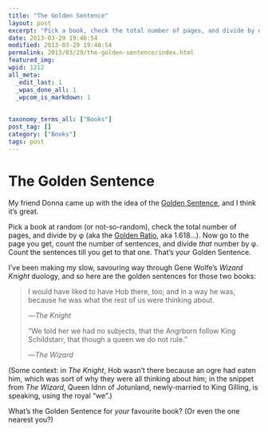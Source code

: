 ```yaml
---
title: "The Golden Sentence"
layout: post
excerpt: "Pick a book, check the total num­ber of pages, and divide by φ (aka the Golden Ratio, aka 1.618…).  Now go to the page you get, count the num­ber of sen­tences, and divide that num­ber by φ.  Count the sen­tences till you get to that one.  That’s your Golden Sentence."
date: 2013-03-29 19:46:54
modified: 2013-03-29 19:46:54
permalink: 2013/03/29/the-golden-sentence/index.html
featured_img: 
wpid: 1212
all_meta: 
  _edit_last: 1
  _wpas_done_all: 1
  _wpcom_is_markdown: 1
  
  
taxonomy_terms_all: ["Books"]
post_tag: []
category: ["Books"]
tags: post
---
```


# The Golden Sentence

My friend Donna came up with the idea of the [Golden Sentence](http://loweeda.tumblr.com/post/39599369120/the-golden-sentence-project), and I think it’s great.

Pick a book at random (or not-so-random), check the total number of pages, and divide by φ (aka the [Golden Ratio](http://en.wikipedia.org/wiki/Golden_ratio), aka 1.618…). Now go to the page you get, count the number of sentences, and divide *that* number by φ. Count the sentences till you get to that one. That’s your Golden Sentence.

I’ve been making my slow, savouring way through Gene Wolfe’s *Wizard Knight* duology, and so here are the golden sentences for those two books:

> I would have liked to have Hob there, too; and in a way he was, because he was what the rest of us were thinking about.
> 
> —*The Knight*
> 
> “We told her we had no subjects, that the Angrborn follow King Schildstarr, that though a queen we do not rule.”
> 
> —*The Wizard*

(Some context: in *The Knight*, Hob wasn’t there because an ogre had eaten him, which was sort of why they were all thinking about him; in the snippet from *The Wizard*, Queen Idnn of Jotunland, newly-married to King Gilling, is speaking, using the royal “we”.)

What’s the Golden Sentence for *your* favourite book? (Or even the one nearest you?)